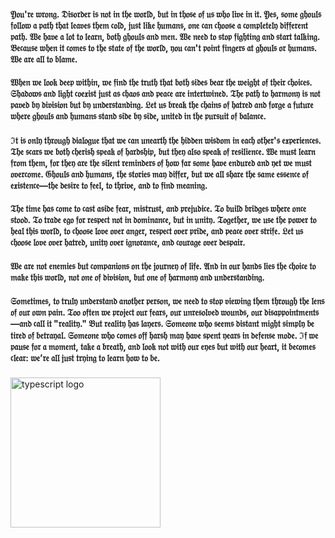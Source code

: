 #### 𝔜𝔬𝔲'𝔯𝔢 𝔴𝔯𝔬𝔫𝔤. 𝔇𝔦𝔰𝔬𝔯𝔡𝔢𝔯 𝔦𝔰 𝔫𝔬𝔱 𝔦𝔫 𝔱𝔥𝔢 𝔴𝔬𝔯𝔩𝔡, 𝔟𝔲𝔱 𝔦𝔫 𝔱𝔥𝔬𝔰𝔢 𝔬𝔣 𝔲𝔰 𝔴𝔥𝔬 𝔩𝔦𝔳𝔢 𝔦𝔫 𝔦𝔱. 𝔜𝔢𝔰, 𝔰𝔬𝔪𝔢 𝔤𝔥𝔬𝔲𝔩𝔰 𝔣𝔬𝔩𝔩𝔬𝔴 𝔞 𝔭𝔞𝔱𝔥 𝔱𝔥𝔞𝔱 𝔩𝔢𝔞𝔳𝔢𝔰 𝔱𝔥𝔢𝔪 𝔠𝔬𝔩𝔡, 𝔧𝔲𝔰𝔱 𝔩𝔦𝔨𝔢 𝔥𝔲𝔪𝔞𝔫𝔰, 𝔬𝔫𝔢 𝔠𝔞𝔫 𝔠𝔥𝔬𝔬𝔰𝔢 𝔞 𝔠𝔬𝔪𝔭𝔩𝔢𝔱𝔢𝔩𝔶 𝔡𝔦𝔣𝔣𝔢𝔯𝔢𝔫𝔱 𝔭𝔞𝔱𝔥. 𝔚𝔢 𝔥𝔞𝔳𝔢 𝔞 𝔩𝔬𝔱 𝔱𝔬 𝔩𝔢𝔞𝔯𝔫, 𝔟𝔬𝔱𝔥 𝔤𝔥𝔬𝔲𝔩𝔰 𝔞𝔫𝔡 𝔪𝔢𝔫. 𝔚𝔢 𝔫𝔢𝔢𝔡 𝔱𝔬 𝔰𝔱𝔬𝔭 𝔣𝔦𝔤𝔥𝔱𝔦𝔫𝔤 𝔞𝔫𝔡 𝔰𝔱𝔞𝔯𝔱 𝔱𝔞𝔩𝔨𝔦𝔫𝔤. 𝔅𝔢𝔠𝔞𝔲𝔰𝔢 𝔴𝔥𝔢𝔫 𝔦𝔱 𝔠𝔬𝔪𝔢𝔰 𝔱𝔬 𝔱𝔥𝔢 𝔰𝔱𝔞𝔱𝔢 𝔬𝔣 𝔱𝔥𝔢 𝔴𝔬𝔯𝔩𝔡, 𝔶𝔬𝔲 𝔠𝔞𝔫'𝔱 𝔭𝔬𝔦𝔫𝔱 𝔣𝔦𝔫𝔤𝔢𝔯𝔰 𝔞𝔱 𝔤𝔥𝔬𝔲𝔩𝔰 𝔬𝔯 𝔥𝔲𝔪𝔞𝔫𝔰. 𝔚𝔢 𝔞𝔯𝔢 𝔞𝔩𝔩 𝔱𝔬 𝔟𝔩𝔞𝔪𝔢.

#### 𝔚𝔥𝔢𝔫 𝔴𝔢 𝔩𝔬𝔬𝔨 𝔡𝔢𝔢𝔭 𝔴𝔦𝔱𝔥𝔦𝔫, 𝔴𝔢 𝔣𝔦𝔫𝔡 𝔱𝔥𝔢 𝔱𝔯𝔲𝔱𝔥 𝔱𝔥𝔞𝔱 𝔟𝔬𝔱𝔥 𝔰𝔦𝔡𝔢𝔰 𝔟𝔢𝔞𝔯 𝔱𝔥𝔢 𝔴𝔢𝔦𝔤𝔥𝔱 𝔬𝔣 𝔱𝔥𝔢𝔦𝔯 𝔠𝔥𝔬𝔦𝔠𝔢𝔰. 𝔖𝔥𝔞𝔡𝔬𝔴𝔰 𝔞𝔫𝔡 𝔩𝔦𝔤𝔥𝔱 𝔠𝔬𝔢𝔵𝔦𝔰𝔱 𝔧𝔲𝔰𝔱 𝔞𝔰 𝔠𝔥𝔞𝔬𝔰 𝔞𝔫𝔡 𝔭𝔢𝔞𝔠𝔢 𝔞𝔯𝔢 𝔦𝔫𝔱𝔢𝔯𝔱𝔴𝔦𝔫𝔢𝔡. 𝔗𝔥𝔢 𝔭𝔞𝔱𝔥 𝔱𝔬 𝔥𝔞𝔯𝔪𝔬𝔫𝔶 𝔦𝔰 𝔫𝔬𝔱 𝔭𝔞𝔳𝔢𝔡 𝔟𝔶 𝔡𝔦𝔳𝔦𝔰𝔦𝔬𝔫 𝔟𝔲𝔱 𝔟𝔶 𝔲𝔫𝔡𝔢𝔯𝔰𝔱𝔞𝔫𝔡𝔦𝔫𝔤. 𝔏𝔢𝔱 𝔲𝔰 𝔟𝔯𝔢𝔞𝔨 𝔱𝔥𝔢 𝔠𝔥𝔞𝔦𝔫𝔰 𝔬𝔣 𝔥𝔞𝔱𝔯𝔢𝔡 𝔞𝔫𝔡 𝔣𝔬𝔯𝔤𝔢 𝔞 𝔣𝔲𝔱𝔲𝔯𝔢 𝔴𝔥𝔢𝔯𝔢 𝔤𝔥𝔬𝔲𝔩𝔰 𝔞𝔫𝔡 𝔥𝔲𝔪𝔞𝔫𝔰 𝔰𝔱𝔞𝔫𝔡 𝔰𝔦𝔡𝔢 𝔟𝔶 𝔰𝔦𝔡𝔢, 𝔲𝔫𝔦𝔱𝔢𝔡 𝔦𝔫 𝔱𝔥𝔢 𝔭𝔲𝔯𝔰𝔲𝔦𝔱 𝔬𝔣 𝔟𝔞𝔩𝔞𝔫𝔠𝔢.

#### ℑ𝔱 𝔦𝔰 𝔬𝔫𝔩𝔶 𝔱𝔥𝔯𝔬𝔲𝔤𝔥 𝔡𝔦𝔞𝔩𝔬𝔤𝔲𝔢 𝔱𝔥𝔞𝔱 𝔴𝔢 𝔠𝔞𝔫 𝔲𝔫𝔢𝔞𝔯𝔱𝔥 𝔱𝔥𝔢 𝔥𝔦𝔡𝔡𝔢𝔫 𝔴𝔦𝔰𝔡𝔬𝔪 𝔦𝔫 𝔢𝔞𝔠𝔥 𝔬𝔱𝔥𝔢𝔯'𝔰 𝔢𝔵𝔭𝔢𝔯𝔦𝔢𝔫𝔠𝔢𝔰. 𝔗𝔥𝔢 𝔰𝔠𝔞𝔯𝔰 𝔴𝔢 𝔟𝔬𝔱𝔥 𝔠𝔥𝔢𝔯𝔦𝔰𝔥 𝔰𝔭𝔢𝔞𝔨 𝔬𝔣 𝔥𝔞𝔯𝔡𝔰𝔥𝔦𝔭, 𝔟𝔲𝔱 𝔱𝔥𝔢𝔶 𝔞𝔩𝔰𝔬 𝔰𝔭𝔢𝔞𝔨 𝔬𝔣 𝔯𝔢𝔰𝔦𝔩𝔦𝔢𝔫𝔠𝔢. 𝔚𝔢 𝔪𝔲𝔰𝔱 𝔩𝔢𝔞𝔯𝔫 𝔣𝔯𝔬𝔪 𝔱𝔥𝔢𝔪, 𝔣𝔬𝔯 𝔱𝔥𝔢𝔶 𝔞𝔯𝔢 𝔱𝔥𝔢 𝔰𝔦𝔩𝔢𝔫𝔱 𝔯𝔢𝔪𝔦𝔫𝔡𝔢𝔯𝔰 𝔬𝔣 𝔥𝔬𝔴 𝔣𝔞𝔯 𝔰𝔬𝔪𝔢 𝔥𝔞𝔳𝔢 𝔢𝔫𝔡𝔲𝔯𝔢𝔡 𝔞𝔫𝔡 𝔶𝔢𝔱 𝔴𝔢 𝔪𝔲𝔰𝔱 𝔬𝔳𝔢𝔯𝔠𝔬𝔪𝔢. 𝔊𝔥𝔬𝔲𝔩𝔰 𝔞𝔫𝔡 𝔥𝔲𝔪𝔞𝔫𝔰, 𝔱𝔥𝔢 𝔰𝔱𝔬𝔯𝔦𝔢𝔰 𝔪𝔞𝔶 𝔡𝔦𝔣𝔣𝔢𝔯, 𝔟𝔲𝔱 𝔴𝔢 𝔞𝔩𝔩 𝔰𝔥𝔞𝔯𝔢 𝔱𝔥𝔢 𝔰𝔞𝔪𝔢 𝔢𝔰𝔰𝔢𝔫𝔠𝔢 𝔬𝔣 𝔢𝔵𝔦𝔰𝔱𝔢𝔫𝔠𝔢—𝔱𝔥𝔢 𝔡𝔢𝔰𝔦𝔯𝔢 𝔱𝔬 𝔣𝔢𝔢𝔩, 𝔱𝔬 𝔱𝔥𝔯𝔦𝔳𝔢, 𝔞𝔫𝔡 𝔱𝔬 𝔣𝔦𝔫𝔡 𝔪𝔢𝔞𝔫𝔦𝔫𝔤.

#### 𝔗𝔥𝔢 𝔱𝔦𝔪𝔢 𝔥𝔞𝔰 𝔠𝔬𝔪𝔢 𝔱𝔬 𝔠𝔞𝔰𝔱 𝔞𝔰𝔦𝔡𝔢 𝔣𝔢𝔞𝔯, 𝔪𝔦𝔰𝔱𝔯𝔲𝔰𝔱, 𝔞𝔫𝔡 𝔭𝔯𝔢𝔧𝔲𝔡𝔦𝔠𝔢. 𝔗𝔬 𝔟𝔲𝔦𝔩𝔡 𝔟𝔯𝔦𝔡𝔤𝔢𝔰 𝔴𝔥𝔢𝔯𝔢 𝔬𝔫𝔠𝔢 𝔰𝔱𝔬𝔬𝔡. 𝔗𝔬 𝔱𝔯𝔞𝔡𝔢 𝔢𝔤𝔬 𝔣𝔬𝔯 𝔯𝔢𝔰𝔭𝔢𝔠𝔱 𝔫𝔬𝔱 𝔦𝔫 𝔡𝔬𝔪𝔦𝔫𝔞𝔫𝔠𝔢, 𝔟𝔲𝔱 𝔦𝔫 𝔲𝔫𝔦𝔱𝔶. 𝔗𝔬𝔤𝔢𝔱𝔥𝔢𝔯, 𝔴𝔢 𝔲𝔰𝔢 𝔱𝔥𝔢 𝔭𝔬𝔴𝔢𝔯 𝔱𝔬 𝔥𝔢𝔞𝔩 𝔱𝔥𝔦𝔰 𝔴𝔬𝔯𝔩𝔡, 𝔱𝔬 𝔠𝔥𝔬𝔬𝔰𝔢 𝔩𝔬𝔳𝔢 𝔬𝔳𝔢𝔯 𝔞𝔫𝔤𝔢𝔯, 𝔯𝔢𝔰𝔭𝔢𝔠𝔱 𝔬𝔳𝔢𝔯 𝔭𝔯𝔦𝔡𝔢, 𝔞𝔫𝔡 𝔭𝔢𝔞𝔠𝔢 𝔬𝔳𝔢𝔯 𝔰𝔱𝔯𝔦𝔣𝔢. 𝔏𝔢𝔱 𝔲𝔰 𝔠𝔥𝔬𝔬𝔰𝔢 𝔩𝔬𝔳𝔢 𝔬𝔳𝔢𝔯 𝔥𝔞𝔱𝔯𝔢𝔡, 𝔲𝔫𝔦𝔱𝔶 𝔬𝔳𝔢𝔯 𝔦𝔤𝔫𝔬𝔯𝔞𝔫𝔠𝔢, 𝔞𝔫𝔡 𝔠𝔬𝔲𝔯𝔞𝔤𝔢 𝔬𝔳𝔢𝔯 𝔡𝔢𝔰𝔭𝔞𝔦𝔯.

#### 𝔚𝔢 𝔞𝔯𝔢 𝔫𝔬𝔱 𝔢𝔫𝔢𝔪𝔦𝔢𝔰 𝔟𝔲𝔱 𝔠𝔬𝔪𝔭𝔞𝔫𝔦𝔬𝔫𝔰 𝔬𝔫 𝔱𝔥𝔢 𝔧𝔬𝔲𝔯𝔫𝔢𝔶 𝔬𝔣 𝔩𝔦𝔣𝔢. 𝔄𝔫𝔡 𝔦𝔫 𝔬𝔲𝔯 𝔥𝔞𝔫𝔡𝔰 𝔩𝔦𝔢𝔰 𝔱𝔥𝔢 𝔠𝔥𝔬𝔦𝔠𝔢 𝔱𝔬 𝔪𝔞𝔨𝔢 𝔱𝔥𝔦𝔰 𝔴𝔬𝔯𝔩𝔡, 𝔫𝔬𝔱 𝔬𝔫𝔢 𝔬𝔣 𝔡𝔦𝔳𝔦𝔰𝔦𝔬𝔫, 𝔟𝔲𝔱 𝔬𝔫𝔢 𝔬𝔣 𝔥𝔞𝔯𝔪𝔬𝔫𝔶 𝔞𝔫𝔡 𝔲𝔫𝔡𝔢𝔯𝔰𝔱𝔞𝔫𝔡𝔦𝔫𝔤.

#### 𝔖𝔬𝔪𝔢𝔱𝔦𝔪𝔢𝔰, 𝔱𝔬 𝔱𝔯𝔲𝔩𝔶 𝔲𝔫𝔡𝔢𝔯𝔰𝔱𝔞𝔫𝔡 𝔞𝔫𝔬𝔱𝔥𝔢𝔯 𝔭𝔢𝔯𝔰𝔬𝔫, 𝔴𝔢 𝔫𝔢𝔢𝔡 𝔱𝔬 𝔰𝔱𝔬𝔭 𝔳𝔦𝔢𝔴𝔦𝔫𝔤 𝔱𝔥𝔢𝔪 𝔱𝔥𝔯𝔬𝔲𝔤𝔥 𝔱𝔥𝔢 𝔩𝔢𝔫𝔰 𝔬𝔣 𝔬𝔲𝔯 𝔬𝔴𝔫 𝔭𝔞𝔦𝔫. 𝔗𝔬𝔬 𝔬𝔣𝔱𝔢𝔫 𝔴𝔢 𝔭𝔯𝔬𝔧𝔢𝔠𝔱 𝔬𝔲𝔯 𝔣𝔢𝔞𝔯𝔰, 𝔬𝔲𝔯 𝔲𝔫𝔯𝔢𝔰𝔬𝔩𝔳𝔢𝔡 𝔴𝔬𝔲𝔫𝔡𝔰, 𝔬𝔲𝔯 𝔡𝔦𝔰𝔞𝔭𝔭𝔬𝔦𝔫𝔱𝔪𝔢𝔫𝔱𝔰—𝔞𝔫𝔡 𝔠𝔞𝔩𝔩 𝔦𝔱 "𝔯𝔢𝔞𝔩𝔦𝔱𝔶." 𝔅𝔲𝔱 𝔯𝔢𝔞𝔩𝔦𝔱𝔶 𝔥𝔞𝔰 𝔩𝔞𝔶𝔢𝔯𝔰. 𝔖𝔬𝔪𝔢𝔬𝔫𝔢 𝔴𝔥𝔬 𝔰𝔢𝔢𝔪𝔰 𝔡𝔦𝔰𝔱𝔞𝔫𝔱 𝔪𝔦𝔤𝔥𝔱 𝔰𝔦𝔪𝔭𝔩𝔶 𝔟𝔢 𝔱𝔦𝔯𝔢𝔡 𝔬𝔣 𝔟𝔢𝔱𝔯𝔞𝔶𝔞𝔩. 𝔖𝔬𝔪𝔢𝔬𝔫𝔢 𝔴𝔥𝔬 𝔠𝔬𝔪𝔢𝔰 𝔬𝔣𝔣 𝔥𝔞𝔯𝔰𝔥 𝔪𝔞𝔶 𝔥𝔞𝔳𝔢 𝔰𝔭𝔢𝔫𝔱 𝔶𝔢𝔞𝔯𝔰 𝔦𝔫 𝔡𝔢𝔣𝔢𝔫𝔰𝔢 𝔪𝔬𝔡𝔢. ℑ𝔣 𝔴𝔢 𝔭𝔞𝔲𝔰𝔢 𝔣𝔬𝔯 𝔞 𝔪𝔬𝔪𝔢𝔫𝔱, 𝔱𝔞𝔨𝔢 𝔞 𝔟𝔯𝔢𝔞𝔱𝔥, 𝔞𝔫𝔡 𝔩𝔬𝔬𝔨 𝔫𝔬𝔱 𝔴𝔦𝔱𝔥 𝔬𝔲𝔯 𝔢𝔶𝔢𝔰 𝔟𝔲𝔱 𝔴𝔦𝔱𝔥 𝔬𝔲𝔯 𝔥𝔢𝔞𝔯𝔱, 𝔦𝔱 𝔟𝔢𝔠𝔬𝔪𝔢𝔰 𝔠𝔩𝔢𝔞𝔯: 𝔴𝔢’𝔯𝔢 𝔞𝔩𝔩 𝔧𝔲𝔰𝔱 𝔱𝔯𝔶𝔦𝔫𝔤 𝔱𝔬 𝔩𝔢𝔞𝔯𝔫 𝔥𝔬𝔴 𝔱𝔬 𝔟𝔢.


###
<div align="left">
<img src="https://i.pinimg.com/736x/dd/f4/82/ddf4820de34a75b1b23eeae9382bfa98.jpg" height="240" alt="typescript logo"  />
  <img width="120" />
